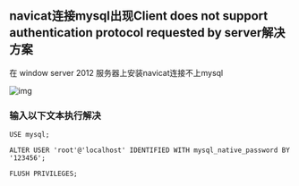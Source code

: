 ## navicat连接mysql出现Client does not support authentication protocol requested by server解决方案

在 window server 2012 服务器上安装navicat连接不上mysql

![img](https://chenyeshen.oss-cn-shenzhen.aliyuncs.com/oneblog/article/20190720013413030.png)

### 输入以下文本执行解决

```
USE mysql;

ALTER USER 'root'@'localhost' IDENTIFIED WITH mysql_native_password BY '123456'; 

FLUSH PRIVILEGES;
```

 